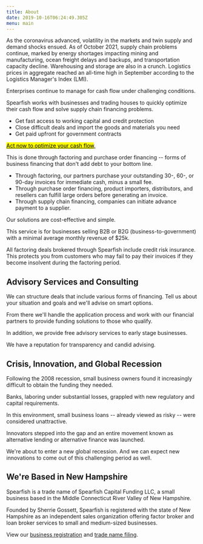 ```yaml
---
title: About
date: 2019-10-16T06:24:49.305Z
menu: main
---
```

As the coronavirus advanced, volatility in the markets and twin supply and demand shocks ensued. As of October 2021, supply chain problems continue, marked by energy shortages impacting mining and manufacturing, ocean freight delays and backups, and transportation capacity decline. Warehousing and storage are also in a crunch. Logistics prices in aggregate reached an all-time high in September according to the Logistics Manager's Index (LMI).

Enterprises continue to manage for cash flow under challenging conditions.

Spearfish works with businesses and trading houses to quickly optimize their cash flow and solve supply chain financing problems. 

* Get fast access to working capital and credit protection
* Close difficult deals and import the goods and materials you need
* Get paid upfront for government contracts 

<!-- Calendly link widget begin -->

<link href="https://assets.calendly.com/assets/external/widget.css" rel="stylesheet">
<script src="https://assets.calendly.com/assets/external/widget.js" type="text/javascript"></script>
<a href="" onclick="Calendly.initPopupWidget({url: 'https://calendly.com/spearfish/consultation'});return false;"><mark>	Act now to optimize your cash flow</mark>.</a>
<!-- Calendly link widget end -->

This is done through factoring and purchase order financing -- forms of business financing that don't add debt to your bottom line. 

* Through factoring, our partners purchase your outstanding 30-, 60-, or 90-day invoices for immediate cash, minus a small fee. 
* Through purchase order financing, product importers, distributors, and resellers can fulfill large orders before generating an invoice. 
* Through supply chain financing, companies can initiate advance payment to a supplier. 

Our solutions are cost-effective and simple. 

This service is for businesses selling B2B or B2G (business-to-government) with a minimal average monthly revenue of $25k.

All factoring deals brokered through Spearfish include credit risk insurance. This protects you from customers who may fail to pay their invoices if they become insolvent during the factoring period.

## Advisory Services and Consulting

We can structure deals that include various forms of financing. Tell us about your situation and goals and we'll advise on smart options. 

From there we'll handle the application process and work with our financial partners to provide funding solutions to those who qualify.

In addition, we provide free advisory services to early stage businesses.

We have a reputation for transparency and candid advising.

## Crisis, Innovation, and Global Recession

Following the 2008 recession, small business owners found it increasingly difficult to obtain the funding they needed.  

Banks, laboring under substantial losses, grappled with new regulatory and capital requirements.  

In this environment, small business loans -- already viewed as risky -- were considered unattractive. 

Innovators stepped into the gap and an entire movement known as alternative lending or alternative finance was launched.

We're about to enter a new global recession.  And we can expect new innovations to come out of this challenging period as well. 

## We're Based in New Hampshire

Spearfish is a trade name of Spearfish Capital Funding LLC, a small business based in the Middle Connecticut River Valley of New Hampshire.

Founded by Sherrie Gossett, Spearfish is registered with the state of New Hampshire as an independent sales organization offering factor broker and loan broker services to small and medium-sized businesses.

View our <a href="https://quickstart.sos.nh.gov/online/BusinessInquire/BusinessInformation?businessID=658122" target="blank">business registration</a> and <a href="https://quickstart.sos.nh.gov/online/BusinessInquire/BusinessInformation?businessID=660985">trade name filing</a>.
